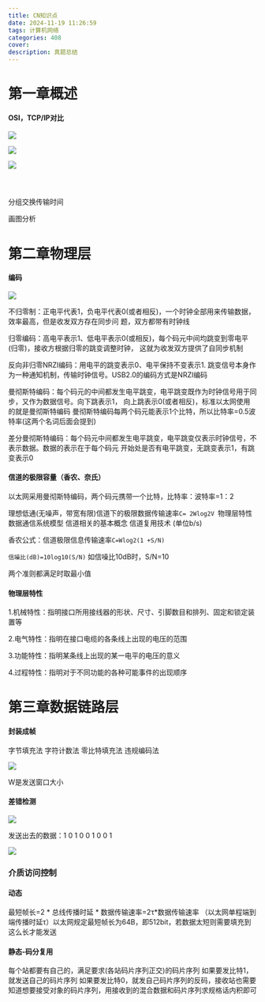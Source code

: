 ```yaml
---
title: CN知识点
date: 2024-11-19 11:26:59
tags: 计算机网络
categories: 408
cover:
description: 真题总结
---
```


# 第一章概述

#### OSI，TCP/IP对比

![](https://cdn.jsdelivr.net/gh/SereinCease/images/blog/2024-11-19/20241119114547-c4266e.png)

![](https://cdn.jsdelivr.net/gh/SereinCease/images/blog/2024-11-19/20241119114605-76964a.png)

![](https://cdn.jsdelivr.net/gh/SereinCease/images/blog/2024-11-19/20241119114620-ca292c.png)

![]()

![]()

![]()

分组交换传输时间

画图分析

# 第二章物理层

#### 编码

![](https://cdn.jsdelivr.net/gh/SereinCease/images/blog/2024-11-19/20241119115517-04df9e.png)

不归零制：正电平代表1，负电平代表0(或者相反)，⼀个时钟全部⽤来传输数据，效率最⾼，但是收发双⽅存在同步问 题，双⽅都带有时钟线

归零编码：⾼电平表示1、低电平表示0(或相反)，每个码元中间均跳变到零电平(归零)，接收⽅根据归零的跳变调整时钟， 这就为收发双⽅提供了⾃同步机制

反向⾮归零NRZI编码：⽤电平的跳变表示0、电平保持不变表示1. 跳变信号本身作为⼀种通知机制，传输时钟信号。USB2.0的编码⽅式是NRZI编码

曼彻斯特编码：每个码元的中间都发⽣电平跳变，电平跳变既作为时钟信号⽤于同步，⼜作为数据信号。向下跳表示1， 向上跳表示0(或者相反)，标准以太⽹使⽤的就是曼彻斯特编码 曼彻斯特编码每两个码元能表示1个⽐特，所以⽐特率=0.5波特率(这两个名词后⾯会提到)

差分曼彻斯特编码：每个码元中间都发⽣电平跳变，电平跳变仅表示时钟信号，不表示数据。数据的表示在于每个码元 开始处是否有电平跳变，⽆跳变表示1，有跳变表示0

#### 信道的极限容量（⾹农、奈⽒）

以太⽹采⽤曼彻斯特编码，两个码元携带⼀个⽐特，⽐特率：波特率=1：2

理想低通(⽆噪声，带宽有限)信道下的极限数据传输速率`C= 2Wlog2V `物理层特性 数据通信系统模型 信道相关的基本概念 信道复⽤技术 (单位b/s)

⾹农公式：信道极限信息传输速率`C=Wlog2(1 +S/N)`

`信噪⽐(dB)=10log10(S/N)`  如信噪⽐10dB时，S/N=10

两个准则都满足时取最小值

#### 物理层特性 

 1.机械特性：指明接⼝所⽤接线器的形状、尺⼨、引脚数⽬和排列、固定和锁定装置等 

2.电⽓特性：指明在接⼝电缆的各条线上出现的电压的范围 

3.功能特性：指明某条线上出现的某⼀电平的电压的意义 

4.过程特性：指明对于不同功能的各种可能事件的出现顺序

# 第三章数据链路层

#### 封装成帧

字节填充法 字符计数法 零⽐特填充法 违规编码法



![](https://cdn.jsdelivr.net/gh/SereinCease/images/blog/2024-11-19/20241119121256-e1b81b.png)

W是发送窗口大小

#### 差错检测

![](https://cdn.jsdelivr.net/gh/SereinCease/images/blog/2024-11-19/20241119125030-f25248.png)

 发送出去的数据：1 0 1 0 0 1 0 0 1

![](https://cdn.jsdelivr.net/gh/SereinCease/images/blog/2024-11-19/20241119125209-d8cb5e.png)

### 介质访问控制

#### 动态

最短帧⻓=2 * 总线传播时延 * 数据传输速率=2τ*数据传输速率 （以太⽹单程端到端传播时延τ）以太⽹规定最短帧⻓为64B，即512bit，若数据太短则需要填充到这么⻓才能发送

#### 静态-码分复用

每个站都要有⾃⼰的，满⾜要求(各站码⽚序列正交)的码⽚序列 如果要发⽐特1，就发送⾃⼰的码⽚序列 如果要发⽐特0，就发⾃⼰码⽚序列的反码，接收站也需要知道想要接受对象的码⽚序列，⽤接收到的混合数据和码⽚序列求规格话内积即可

